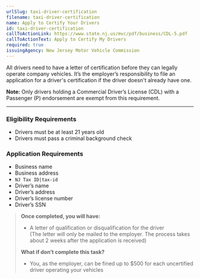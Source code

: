 ```yaml
---
urlSlug: taxi-driver-certification
filename: taxi-driver-certification
name: Apply to Certify Your Drivers
id: taxi-driver-certification
callToActionLink: https://www.state.nj.us/mvc/pdf/business/CDL-5.pdf
callToActionText: Apply to Certify My Drivers
required: true
issuingAgency: New Jersey Motor Vehicle Commission
---
```

All drivers need to have a letter of certification before they can legally operate company vehicles. It’s the employer’s responsibility to file an application for a driver's certification if the driver doesn't already have one.

**Note:** Only drivers holding a Commercial Driver’s License (CDL) with a Passenger (P) endorsement are exempt from this requirement.

- - -

### Eligibility Requirements

* Drivers must be at least 21 years old
* Drivers must pass a criminal background check

### Application Requirements

* Business name
* Business address
*  `NJ Tax ID|tax-id` 
* Driver’s name
* Driver’s address
* Driver’s license number
* Driver’s SSN

> **Once completed, you will have:**
>
> * A letter of qualification or disqualification for the driver\
> (The letter will only be mailed to the employer. The process takes about 2 weeks after the application is received)
>
> **What if don’t complete this task?**
>
> * You, as the employer, can be fined up to $500 for each uncertified driver operating your vehicles